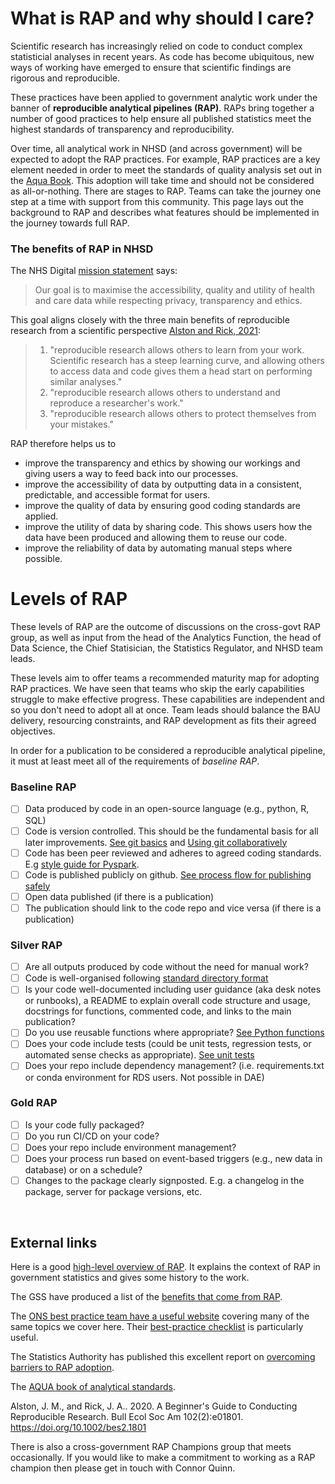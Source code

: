 # What is RAP and why should I care?
Scientific research has increasingly relied on code to conduct complex statisticial analyses in recent years. As code has become ubiquitous, new ways of working have emerged to ensure that scientific findings are rigorous and reproducible. 

These practices have been applied to government analytic work under the banner of **reproducible analytical pipelines (RAP)**. RAPs bring together a number of good practices to help ensure all published statistics meet the highest standards of transparency and reproducibility.

Over time, all analytical work in NHSD (and across government) will be expected to adopt the RAP practices. For example, RAP practices are a key element needed in order to meet the standards of quality analysis set out in the [Aqua Book](https://www.gov.uk/government/publications/the-aqua-book-guidance-on-producing-quality-analysis-for-government). This adoption will take time and should not be considered as all-or-nothing. There are stages to RAP. Teams can take the journey one step at a time with support from this community. This page lays out the background to RAP and describes what features should be implemented in the journey towards full RAP. 


### The benefits of RAP in NHSD

The NHS Digital [mission statement](https://digital.nhs.uk/about-nhs-digital/corporate-information-and-documents/our-strategy) says:

> Our goal is to maximise the accessibility, quality and utility of health and care data while respecting privacy, transparency and ethics. 

This goal aligns closely with the three main benefits of reproducible research from a scientific perspective [Alston and Rick, 2021](https://esajournals.onlinelibrary.wiley.com/doi/full/10.1002/bes2.1801):
> 1. "reproducible research allows others to learn from your work. Scientific research has a steep learning curve, and allowing others to access data and code gives them a head start on performing similar analyses."
> 2. "reproducible research allows others to understand and reproduce a researcher's work."
> 3. "reproducible research allows others to protect themselves from your mistakes."

RAP therefore helps us to 
* improve the transparency and ethics by showing our workings and giving users a way to feed back into our processes.
* improve the accessibility of data by outputting data in a consistent, predictable, and accessible format for users. 
* improve the quality of data by ensuring good coding standards are applied. 
* improve the utility of data by sharing code. This shows users how the data have been produced and allowing them to reuse our code. 
* improve the reliability of data by automating manual steps where possible.


# Levels of RAP
These levels of RAP are the outcome of discussions on the cross-govt RAP group, as well as input from the head of the Analytics Function, the head of Data Science, the Chief Statisician, the Statistics Regulator, and NHSD team leads. 

These levels aim to offer teams a recommended maturity map for adopting RAP practices. We have seen that teams who skip the early capabilities struggle to make effective progress. These capabilities are independent and so you don't need to adopt all at once. Team leads should balance the BAU delivery, resourcing constraints, and RAP development as fits their agreed objectives. 

In order for a publication to be considered a reproducible analytical pipeline, it must at least meet all of the requirements of *baseline RAP*.

### Baseline RAP
- [ ] Data produced by code in an open-source language (e.g., python, R, SQL) 
- [ ] Code is version controlled. This should be the fundamental basis for all later improvements. [See git basics](development-approach/01_intro-to-git.md) and [Using git collaboratively](development-approach/02_using-git-collaboratively.md)
- [ ] Code has been peer reviewed and adheres to agreed coding standards. E.g [style guide for Pyspark](pyspark/pyspark-style-guide.md).
- [ ] Code is published publicly on github. [See process flow for publishing safely](https://nhsd-confluence.digital.nhs.uk/display/DAT/DS_216%3A+Main+diagram)
- [ ] Open data published (if there is a publication) 
- [ ] The publication should link to the code repo and vice versa (if there is a publication) 

### Silver RAP
- [ ] Are all outputs produced by code without the need for manual work? 
- [ ] Code is well-organised following [standard directory format](python/project-structure-and-packaging.md)
- [ ] Is your code well-documented including user guidance (aka desk notes or runbooks), a README to explain overall code structure and usage, docstrings for functions, commented code, and links to the main publication? 
- [ ] Do you use reusable functions where appropriate? [See Python functions](python/python-functions.md)
- [ ] Does your code include tests (could be unit tests, regression tests, or automated sense checks as appropriate). [See unit tests](development-approach/05_unit-tests.md)
- [ ] Does your repo include dependency management? (i.e. requirements.txt or conda environment for RDS users. Not possible in DAE) 

### Gold RAP
- [ ] Is your code fully packaged? 
- [ ] Do you run CI/CD on your code? 
- [ ] Does your repo include environment management? 
- [ ] Does your process run based on event-based triggers (e.g., new data in database) or on a schedule? 
- [ ] Changes to the package clearly signposted. E.g. a changelog in the package, server for package versions, etc. 

<br>





## External links

Here is a good [high-level overview of RAP](https://dataingovernment.blog.gov.uk/2017/03/27/reproducible-analytical-pipeline/). It explains the context of RAP in government statistics and gives some history to the work. 

The GSS have produced a list of the [benefits that come from RAP](https://gss.civilservice.gov.uk/reproducible-analytical-pipelines/benefits-to-government-from-reproducible-analytical-pipelines/).

The [ONS best practice team have a useful website](https://best-practice-and-impact.github.io/qa-of-code-guidance/intro.html) covering many of the same topics we cover here. Their [best-practice checklist](https://best-practice-and-impact.github.io/qa-of-code-guidance/checklist_higher.html)  is particularly useful.

The Statistics Authority has published this excellent report on [overcoming barriers to RAP adoption](https://osr.statisticsauthority.gov.uk/publication/reproducible-analytical-pipelines-overcoming-barriers-to-adoption/).

The [AQUA book of analytical standards](https://www.gov.uk/government/publications/the-aqua-book-guidance-on-producing-quality-analysis-for-government).

Alston, J. M., and Rick, J. A.. 2020. A Beginner's Guide to Conducting Reproducible Research. Bull Ecol Soc Am 102(2):e01801. https://doi.org/10.1002/bes2.1801

There is also a cross-government RAP Champions group that meets occasionally. If you would like to make a commitment to working as a RAP champion then please get in touch with Connor Quinn.

